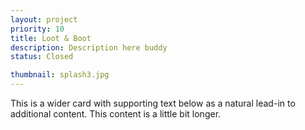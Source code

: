 ```yaml
---
layout: project
priority: 10
title: Loot & Boot
description: Description here buddy
status: Closed

thumbnail: splash3.jpg
---
```



This is a wider card with supporting text below as a natural lead-in to additional
            content.
            This content is a little bit longer.
